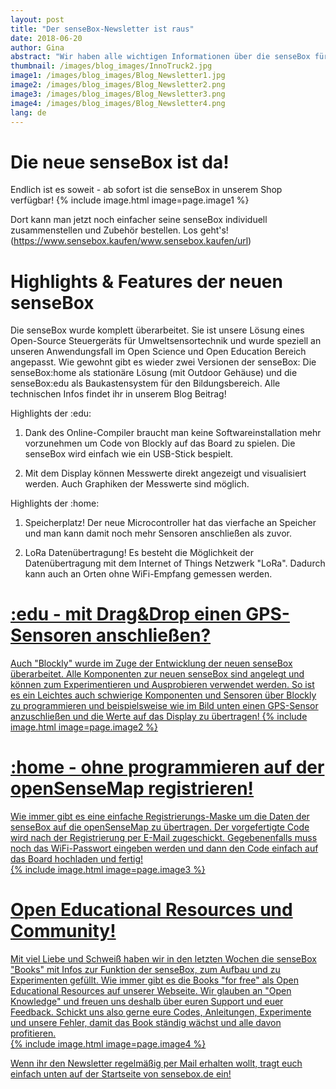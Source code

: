 ```yaml
---
layout: post
title: "Der senseBox-Newsletter ist raus"
date: 2018-06-20
author: Gina
abstract: "Wir haben alle wichtigen Informationen über die senseBox für euch übersichtlich in unserem Newsletter zusammengefasst."
thumbnail: /images/blog_images/InnoTruck2.jpg
image1: /images/blog_images/Blog_Newsletter1.jpg
image2: /images/blog_images/Blog_Newsletter2.png
image3: /images/blog_images/Blog_Newsletter3.png
image4: /images/blog_images/Blog_Newsletter4.png
lang: de
---
```

Die neue senseBox ist da!
============
Endlich ist es soweit - ab sofort ist die senseBox in unserem Shop verfügbar! 
{% include image.html image=page.image1 %}

Dort kann man jetzt noch einfacher seine senseBox individuell zusammenstellen und Zubehör bestellen. Los geht's! 
(https://www.sensebox.kaufen/www.sensebox.kaufen/url)


Highlights & Features der neuen senseBox
============
Die senseBox wurde komplett überarbeitet. Sie ist unsere Lösung eines Open-Source Steuergeräts für Umweltsensortechnik und wurde speziell an unseren Anwendungsfall im Open Science und Open Education Bereich angepasst. Wie gewohnt gibt es wieder zwei Versionen der senseBox: Die senseBox:home als stationäre Lösung (mit Outdoor Gehäuse) und die senseBox:edu als Baukastensystem für den Bildungsbereich. Alle technischen Infos findet ihr in unserem Blog Beitrag!

Highlights der :edu:
1. Dank des Online-Compiler braucht man keine Softwareinstallation mehr vorzunehmen um Code von Blockly auf das Board zu spielen. Die senseBox wird einfach wie ein USB-Stick bespielt.

2. Mit dem Display können Messwerte direkt angezeigt und visualisiert werden. Auch Graphiken der Messwerte sind möglich.

Highlights der :home:
1. Speicherplatz! Der neue Microcontroller hat das vierfache an Speicher und man kann damit noch mehr Sensoren anschließen als zuvor.

2. LoRa Datenübertragung! Es besteht die Möglichkeit der Datenübertragung mit dem Internet of Things Netzwerk "LoRa". Dadurch kann auch an Orten ohne WiFi-Empfang gemessen werden.

<a href="https://sensebox.de/blog/2018-03-06-senseBox_MCU">


:edu - mit Drag&Drop einen GPS-Sensoren anschließen?
============
Auch "Blockly" wurde im Zuge der Entwicklung der neuen senseBox überarbeitet. Alle Komponenten zur neuen senseBox sind angelegt und können zum Experimentieren und Ausprobieren verwendet werden. So ist es ein Leichtes auch schwierige Komponenten und Sensoren über Blockly zu programmieren und beispielsweise wie im Bild unten einen GPS-Sensor anzuschließen und die Werte auf das Display zu übertragen!
{% include image.html image=page.image2 %}


<a href="https://blockly.sensebox.de/ardublockly/?lang=de&board=sensebox-mcu">

:home - ohne programmieren auf der openSenseMap registrieren!
============
Wie immer gibt es eine einfache Registrierungs-Maske um die Daten der senseBox auf die openSenseMap zu übertragen. Der vorgefertigte Code wird nach der Registrierung per E-Mail zugeschickt. Gegebenenfalls muss noch das WiFi-Passwort eingeben  werden und dann den Code einfach auf das Board hochladen und fertig!   
{% include image.html image=page.image3 %}

<a href="https://opensensemap.org/">


Open Educational Resources und Community!
============
Mit viel Liebe und Schweiß haben wir in den letzten Wochen die senseBox "Books" mit Infos zur Funktion der senseBox, zum Aufbau und zu Experimenten gefüllt. Wie immer gibt es die Books "for free" als Open Educational Resources auf unserer Webseite. Wir glauben an "Open Knowledge" und freuen uns deshalb über euren Support und euer Feedback. Schickt uns also gerne eure Codes, Anleitungen, Experimente und unsere Fehler, damit das Book ständig wächst und alle davon profitieren.   
{% include image.html image=page.image4 %}

<a href="https://sensebox.de/de/books">

Wenn ihr den Newsletter regelmäßig per Mail erhalten wollt, tragt euch einfach unten auf der Startseite von sensebox.de ein!

